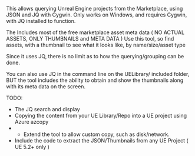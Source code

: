 This allows querying Unreal Engine projects from the Marketplace, using JSON and JQ with Cygwin.
Only works on Windows, and requires Cygwin, with JQ installed to function.

The Includes most of the free marketplace asset meta data ( NO ACTUAL ASSETS, ONLY THUMBNAILS and META DATA )
Use this tool, so find assets, with a thumbnail to see what it looks like, by name/size/asset type

Since it uses JQ, there is no limit as to how the querying/grouping can be done.

You can also use JQ in the command line on the UELibrary/ included folder, BUT the tool includes the ability
to obtain and show the thumbnails along with its meta data on the screen.

TODO:
- The JQ search and display
- Copying the content from your UE Library/Repo into a UE project using Azure azcopy
- - Extend the tool to allow custom copy, such as disk/network.
- Include the code to extract the JSON/Thumbnails from any UE Project ( UE 5.2+ only )